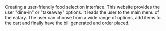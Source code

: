 Creating a user-friendly food selection interface. This website provides the user "dine-in" or "takeaway" options. It leads the user to the main menu of the eatary. The user can choose from a wide range of options, add items to the cart and finally have the bill generated and order placed. 
